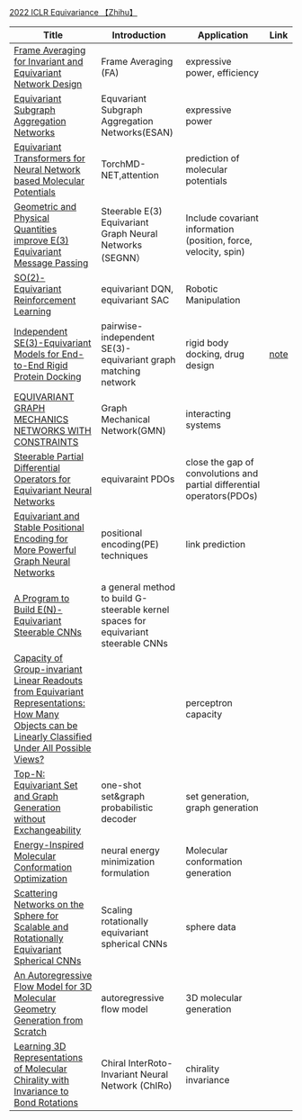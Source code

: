 
[2022 ICLR Equivariance 【Zhihu】](https://zhuanlan.zhihu.com/p/476002173)

Title|Introduction|Application|Link
----|----|----|----
[Frame Averaging for Invariant and Equivariant Network Design](https://openreview.net/forum?id=zIUyj55nXR)|Frame Averaging (FA) | expressive power, efficiency|
[Equivariant Subgraph Aggregation Networks](https://openreview.net/forum?id=dFbKQaRk15w)|Equvariant Subgraph Aggregation Networks(ESAN)|expressive power|
[Equivariant Transformers for Neural Network based Molecular Potentials](https://openreview.net/forum?id=zNHzqZ9wrRB)|TorchMD-NET,attention |  prediction of molecular potentials |
[Geometric and Physical Quantities improve E(3) Equivariant Message Passing](https://openreview.net/forum?id=_xwr8gOBeV1)|Steerable E(3) Equivariant Graph Neural Networks (SEGNN）|Include covariant information (position, force, velocity, spin)
[SO(2)-Equivariant Reinforcement Learning](https://openreview.net/forum?id=7F9cOhdvfk_)| equivariant DQN, equivariant SAC|Robotic Manipulation
[Independent SE(3)-Equivariant Models for End-to-End Rigid Protein Docking](https://openreview.net/forum?id=GQjaI9mLet)| pairwise-independent SE(3)-equivariant graph matching network| rigid body docking, drug design|[note](https://zhuanlan.zhihu.com/p/483098116)
[EQUIVARIANT GRAPH MECHANICS NETWORKS WITH CONSTRAINTS](https://openreview.net/forum?id=SHbhHHfePhP)|Graph Mechanical Network(GMN)|interacting systems
[Steerable Partial Differential Operators for Equivariant Neural Networks](https://openreview.net/forum?id=N9W24a4zU)|equivaraint PDOs|close the gap of convolutions and partial differential operators(PDOs)
[Equivariant and Stable Positional Encoding for More Powerful Graph Neural Networks](https://openreview.net/forum?id=e95i1IHcWj)|positional encoding(PE) techniques|link prediction
[A Program to Build E(N)-Equivariant Steerable CNNs ](https://openreview.net/forum?id=WE4qe9xlnQw)|a general method to build G-steerable kernel spaces for equivariant steerable CNNs|
[Capacity of Group-invariant Linear Readouts from Equivariant Representations: How Many Objects can be Linearly Classified Under All Possible Views?](https://openreview.net/forum?id=_4GFbtOuWq-)||perceptron capacity
[Top-N: Equivariant Set and Graph Generation without Exchangeability](https://openreview.net/forum?id=-Gk_IPJWvk)|one-shot set&graph probabilistic decoder|set generation, graph generation
[Energy-Inspired Molecular Conformation Optimization](https://openreview.net/forum?id=7QfLW-XZTl)|neural energy minimization formulation|Molecular conformation generation
[Scattering Networks on the Sphere for Scalable and Rotationally Equivariant Spherical CNNs](https://openreview.net/forum?id=bjy5Zb2fo2)|Scaling rotationally equivariant spherical CNNs|sphere data
[An Autoregressive Flow Model for 3D Molecular Geometry Generation from Scratch](https://openreview.net/forum?id=C03Ajc-NS5W)|autoregressive flow model|3D molecular generation
[Learning 3D Representations of Molecular Chirality with Invariance to Bond Rotations](https://openreview.net/forum?id=hm2tNDdgaFK)|Chiral InterRoto-Invariant Neural Network (ChIRo)|chirality invariance
